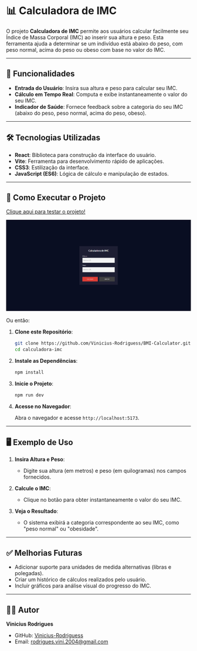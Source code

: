 # 📊 **Calculadora de IMC**

O projeto **Calculadora de IMC** permite aos usuários calcular facilmente seu Índice de Massa Corporal (IMC) ao inserir sua altura e peso. Esta ferramenta ajuda a determinar se um indivíduo está abaixo do peso, com peso normal, acima do peso ou obeso com base no valor do IMC.

---

## 🚀 **Funcionalidades**

- **Entrada do Usuário**: Insira sua altura e peso para calcular seu IMC.
- **Cálculo em Tempo Real**: Computa e exibe instantaneamente o valor do seu IMC.
- **Indicador de Saúde**: Fornece feedback sobre a categoria do seu IMC (abaixo do peso, peso normal, acima do peso, obeso).

---

## 🛠️ **Tecnologias Utilizadas**

- **React**: Biblioteca para construção da interface do usuário.
- **Vite**: Ferramenta para desenvolvimento rápido de aplicações.
- **CSS3**: Estilização da interface.
- **JavaScript (ES6)**: Lógica de cálculo e manipulação de estados.

---

## 🔧 **Como Executar o Projeto**

<a href="https://vinicius-rodriguess.github.io/BMI-Calculator/" target="_blank">Clique aqui para testar o projeto!</a>

<img src="./src/img/page.png"/>

Ou então:

1. **Clone este Repositório**:

   ```bash
   git clone https://github.com/Vinicius-Rodriguess/BMI-Calculator.git
   cd calculadora-imc
   ```

2. **Instale as Dependências**:

   ```bash
   npm install
   ```

3. **Inicie o Projeto**:

   ```bash
   npm run dev
   ```

4. **Acesse no Navegador**:

   Abra o navegador e acesse `http://localhost:5173`.

---

## 🖥️ **Exemplo de Uso**

1. **Insira Altura e Peso**:
   - Digite sua altura (em metros) e peso (em quilogramas) nos campos fornecidos.

2. **Calcule o IMC**:
   - Clique no botão para obter instantaneamente o valor do seu IMC.

3. **Veja o Resultado**:
   - O sistema exibirá a categoria correspondente ao seu IMC, como "peso normal" ou "obesidade".

---

## ✅ **Melhorias Futuras**

- Adicionar suporte para unidades de medida alternativas (libras e polegadas).
- Criar um histórico de cálculos realizados pelo usuário.
- Incluir gráficos para análise visual do progresso do IMC.

---

## 👨‍💻 **Autor**

**Vinicius Rodrigues**

- GitHub: [Vinicius-Rodriguess](https://github.com/Vinicius-Rodriguess)
- Email: rodrigues.vini.2004@gmail.com
